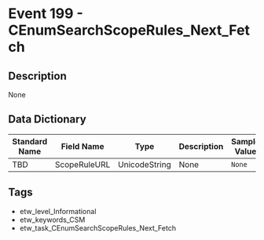 # Event 199 - CEnumSearchScopeRules_Next_Fetch

## Description
None

## Data Dictionary
|Standard Name|Field Name|Type|Description|Sample Value|
|---|---|---|---|---|
|TBD|ScopeRuleURL|UnicodeString|None|`None`|

## Tags
* etw_level_Informational
* etw_keywords_CSM
* etw_task_CEnumSearchScopeRules_Next_Fetch
